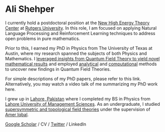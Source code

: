 # Ali Shehper

I currently hold a postdoctoral position at the [New High Energy Theory Center](https://www.physics.rutgers.edu/het/) at [Rutgers University](https://www.rutgers.edu/). In this role, I am focused on applying Natural Language Processing and Reinforcement Learning techniques to address open problems in pure mathematics.

Prior to this, I earned my PhD in Physics from The University of Texas at Austin, where my research spanned the subjects of both Physics and Mathematics. I [leveraged insights from Quantum Field Theory to yield novel mathematical results](https://arxiv.org/abs/2111.08032) and employed [analytical](https://arxiv.org/abs/2011.01970) and [computational](https://arxiv.org/abs/2012.15249) methods to uncover new findings in Quantum Field Theories.

For simple descriptions of my PhD papers, please refer to this link. Alternatively, you may watch a video talk of me summarizing my PhD work here.

I grew up in [Lahore, Pakistan](https://en.wikipedia.org/wiki/Lahore) where I completed my BS in Physics from [Lahore University of Management Sciences](https://lums.edu.pk/). As an undergraduate, I studied [supersymmetric and topological field theories](https://arxiv.org/abs/1507.02662) under the supervision of [Amer Iqbal](https://en.wikipedia.org/wiki/Amer_Iqbal). 

[Google Scholar](https://scholar.google.com/citations?user=FkUMJF4AAAAJ&hl=en&oi=ao) / CV / [Twitter](https://twitter.com/AShehper) / LinkedIn
